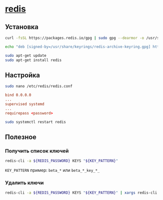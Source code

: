 # [redis](https://redis.io/)

## Установка

```bash
curl -fsSL https://packages.redis.io/gpg | sudo gpg --dearmor -o /usr/share/keyrings/redis-archive-keyring.gpg

echo "deb [signed-by=/usr/share/keyrings/redis-archive-keyring.gpg] https://packages.redis.io/deb $(lsb_release -cs) main" | sudo tee /etc/apt/sources.list.d/redis.list

sudo apt-get update
sudo apt-get install redis
```

## Настройка

```bash
sudo nano /etc/redis/redis.conf
```

```conf
bind 0.0.0.0
...
supervised systemd
...
requirepass <password>
```

```bash
sudo systemctl restart redis
```

## Полезное

### Получить список ключей

```bash
redis-cli -a ${REDIS_PASSWORD} KEYS "${KEY_PATTERN}"
```

`KEY_PATTERN` пример: `beta_*` или `beta_*_key_*_`

### Удалить ключи

```bash
redis-cli -a ${REDIS_PASSWORD} KEYS "${KEY_PATTERN}" | xargs redis-cli -a ${REDIS_PASSWORD} DEL
```

